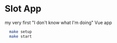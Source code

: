 # Slot App

my very first "I don't know what I'm doing" Vue app

```sh
  make setup
  make start
```